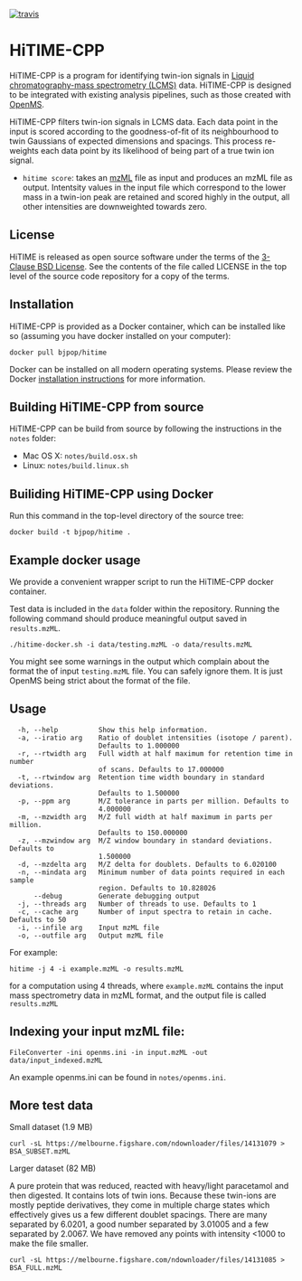 [![travis](https://travis-ci.org/bjpop/HiTIME-CPP.svg?branch=master)](https://travis-ci.org/bjpop/HiTIME-CPP)

# HiTIME-CPP

HiTIME-CPP is a program for identifying twin-ion signals in
[Liquid chromatography-mass spectrometry (LCMS)](https://en.wikipedia.org/wiki/Liquid_chromatography%E2%80%93mass_spectrometry) data. 
HiTIME-CPP is designed to be integrated with existing analysis pipelines, such as those 
created with [OpenMS](https://www.openms.de/). 

HiTIME-CPP filters twin-ion signals in LCMS data. Each data point in the input is scored according to the goodness-of-fit of its neighbourhood to twin Gaussians of expected dimensions and spacings. This process re-weights each data point by its likelihood of being part of a true twin ion signal. 

  * `hitime score`: takes an [mzML](https://en.wikipedia.org/wiki/Mass_spectrometry_data_format#mzML) file as input and produces an mzML file as output. Intentsity values in the input file which correspond to the lower mass in a twin-ion peak are retained and scored highly in the output, all other intensities are downweighted towards zero.

## License

HiTIME is released as open source software under the terms of the [3-Clause BSD License](https://opensource.org/licenses/BSD-3-Clause).
See the contents of the file called LICENSE in the top level of the source
code repository for a copy of the terms.

## Installation

HiTIME-CPP is provided as a Docker container, which can be installed like so (assuming you have docker installed on your computer):

```
docker pull bjpop/hitime
```

Docker can be installed on all modern operating systems. Please review the Docker [installation instructions](https://docs.docker.com/engine/installation/) for more information.

## Building HiTIME-CPP from source 

HiTIME-CPP can be build from source by following the instructions in the `notes` folder:

 * Mac OS X: `notes/build.osx.sh`
 * Linux: `notes/build.linux.sh`

## Builiding HiTIME-CPP using Docker

Run this command in the top-level directory of the source tree:

```
docker build -t bjpop/hitime .
```

## Example docker usage 

We provide a convenient wrapper script to run the HiTIME-CPP docker container.

Test data is included in the `data` folder within the repository. Running the following command
should produce meaningful output saved in `results.mzML`. 

```
./hitime-docker.sh -i data/testing.mzML -o data/results.mzML
```

You might see some warnings in the output which complain about the format the of input `testing.mzML` file. You can
safely ignore them. It is just OpenMS being strict about the format of the file. 

## Usage

```
  -h, --help          Show this help information.
  -a, --iratio arg    Ratio of doublet intensities (isotope / parent).
                      Defaults to 1.000000
  -r, --rtwidth arg   Full width at half maximum for retention time in number
                      of scans. Defaults to 17.000000
  -t, --rtwindow arg  Retention time width boundary in standard deviations.
                      Defaults to 1.500000
  -p, --ppm arg       M/Z tolerance in parts per million. Defaults to
                      4.000000
  -m, --mzwidth arg   M/Z full width at half maximum in parts per million.
                      Defaults to 150.000000
  -z, --mzwindow arg  M/Z window boundary in standard deviations. Defaults to
                      1.500000
  -d, --mzdelta arg   M/Z delta for doublets. Defaults to 6.020100
  -n, --mindata arg   Minimum number of data points required in each sample
                      region. Defaults to 10.828026
      --debug         Generate debugging output
  -j, --threads arg   Number of threads to use. Defaults to 1
  -c, --cache arg     Number of input spectra to retain in cache. Defaults to 50
  -i, --infile arg    Input mzML file
  -o, --outfile arg   Output mzML file

```

For example:

```
hitime -j 4 -i example.mzML -o results.mzML 
```

for a computation using 4 threads, where `example.mzML` contains the input mass spectrometry data in mzML format, and the output file is called `results.mzML`

## Indexing your input mzML file:

```
FileConverter -ini openms.ini -in input.mzML -out data/input_indexed.mzML
```

An example openms.ini can be found in `notes/openms.ini`.

## More test data

Small dataset (1.9 MB)
```
curl -sL https://melbourne.figshare.com/ndownloader/files/14131079 > BSA_SUBSET.mzML
```

Larger dataset (82 MB)

A pure protein that was reduced, reacted with heavy/light paracetamol and then digested. It contains lots of twin ions. Because these twin-ions are mostly peptide derivatives, they come in multiple charge states which effectively gives us a few different doublet spacings. There are many separated by 6.0201, a good number separated by 3.01005 and a few separated by 2.0067. We have removed any points with intensity <1000 to make the file smaller.
```
curl -sL https://melbourne.figshare.com/ndownloader/files/14131085 > BSA_FULL.mzML
```
